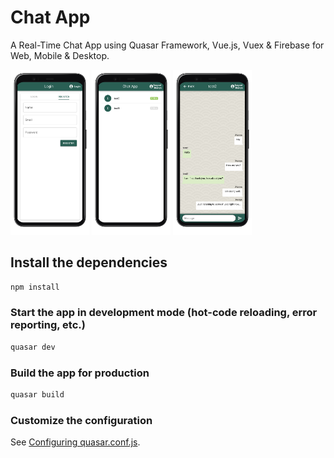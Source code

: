 # Chat App

A Real-Time Chat App using Quasar Framework, Vue.js, Vuex & Firebase for Web, Mobile & Desktop.

<p float="left">
  <img src="/screenshots/register-phn.png" width="25%" />
  <img src="/screenshots/user-pphn.png" width="25%" /> 
  <img src="/screenshots/chat-phn.png" width="25%" />
</p>

## Install the dependencies
```bash
npm install
```

### Start the app in development mode (hot-code reloading, error reporting, etc.)
```bash
quasar dev
```


### Build the app for production
```bash
quasar build
```

### Customize the configuration
See [Configuring quasar.conf.js](https://quasar.dev/quasar-cli/quasar-conf-js).
